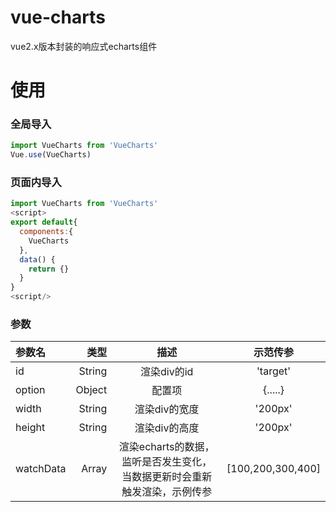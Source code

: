 # vue-charts
vue2.x版本封装的响应式echarts组件

# 使用

### 全局导入
```javascript
import VueCharts from 'VueCharts'
Vue.use(VueCharts)
```

### 页面内导入
```javascript
import VueCharts from 'VueCharts'
<script>
export default{
  components:{
    VueCharts
  },
  data() {
    return {}
  }
}
<script/>
```

### 参数


| 参数名 | 类型 | 描述 | 示范传参 |
| :-----| ----: | :----: | :----:|
| id | String | 渲染div的id | 'target' |
| option | Object | 配置项 | {.....} |
| width | String | 渲染div的宽度 | '200px' |
| height | String | 渲染div的高度 | '200px' |
| watchData | Array | 渲染echarts的数据，监听是否发生变化，当数据更新时会重新触发渲染，示例传参 | [100,200,300,400] |

